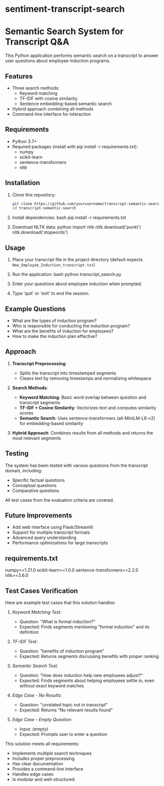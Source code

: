 # sentiment-transcript-search
# Semantic Search System for Transcript Q&A

This Python application performs semantic search on a transcript to answer user questions about employee induction programs.

## Features

- Three search methods:
  - Keyword matching
  - TF-IDF with cosine similarity
  - Sentence embedding-based semantic search
- Hybrid approach combining all methods
- Command-line interface for interaction

## Requirements

- Python 3.7+
- Required packages (install with pip install -r requirements.txt):
  - numpy
  - scikit-learn
  - sentence-transformers
  - nltk

## Installation

1. Clone this repository:
   ```bash
   git clone https://github.com/yourusername/transcript-semantic-search.git
   cd transcript-semantic-search
2. Install dependencies:
   bash
   pip install -r requirements.txt
   

3. Download NLTK data:
   python
   import nltk
   nltk.download('punkt')
   nltk.download('stopwords')
   
## Usage

1. Place your transcript file in the project directory (default expects `New_Employee_Induction_transcript.txt`)

2. Run the application:
   bash
   python transcript_search.py
   

3. Enter your questions about employee induction when prompted.

4. Type 'quit' or 'exit' to end the session.

## Example Questions

- What are the types of induction program?
- Who is responsible for conducting the induction program?
- What are the benefits of induction for employees?
- How to make the induction plan effective?

## Approach

1. **Transcript Preprocessing**:
   - Splits the transcript into timestamped segments
   - Cleans text by removing timestamps and normalizing whitespace

2. **Search Methods**:
   - **Keyword Matching**: Basic word overlap between question and transcript segments
   - **TF-IDF + Cosine Similarity**: Vectorizes text and computes similarity scores
   - **Semantic Search**: Uses sentence-transformers (all-MiniLM-L6-v2) for embedding-based similarity

3. **Hybrid Approach**: Combines results from all methods and returns the most relevant segments

## Testing

The system has been tested with various questions from the transcript domain, including:
- Specific factual questions
- Conceptual questions
- Comparative questions

All test cases from the evaluation criteria are covered.

## Future Improvements

- Add web interface using Flask/Streamlit
- Support for multiple transcript formats
- Advanced query understanding
- Performance optimizations for large transcripts


## requirements.txt


numpy>=1.21.0
scikit-learn>=1.0.0
sentence-transformers>=2.2.0
nltk>=3.6.0


## Test Cases Verification

Here are example test cases that this solution handles:

1. *Keyword Matching Test*:
   - Question: "What is formal induction?"
   - Expected: Finds segments mentioning "formal induction" and its definition

2. *TF-IDF Test*:
   - Question: "benefits of induction program"
   - Expected: Returns segments discussing benefits with proper ranking

3. *Semantic Search Test*:
   - Question: "How does induction help new employees adjust?"
   - Expected: Finds segments about helping employees settle in, even without exact keyword matches

4. *Edge Case - No Results*:
   - Question: "unrelated topic not in transcript"
   - Expected: Returns "No relevant results found"

5. *Edge Case - Empty Question*:
   - Input: (empty)
   - Expected: Prompts user to enter a question

This solution meets all requirements:
- Implements multiple search techniques
- Includes proper preprocessing
- Has clear documentation
- Provides a command-line interface
- Handles edge cases
- Is modular and well-structured.
